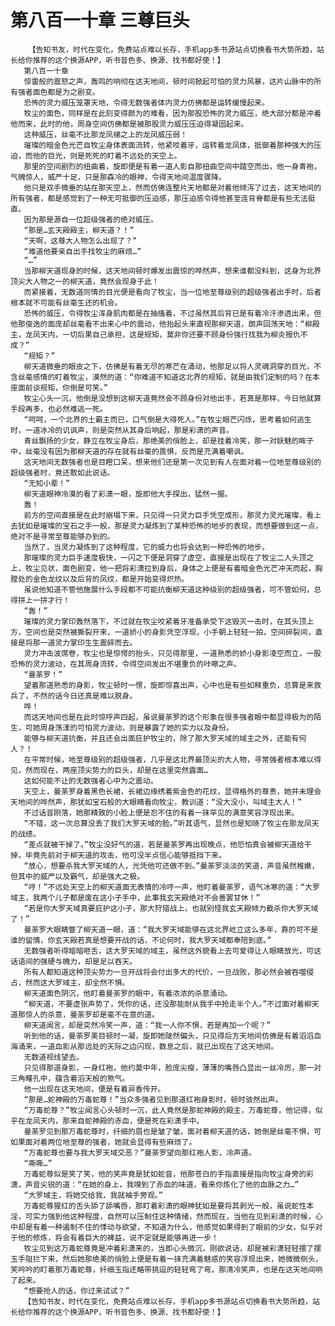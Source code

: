 # 第八百一十章 三尊巨头
        【告知书友，时代在变化，免费站点难以长存，手机app多书源站点切换看书大势所趋，站长给你推荐的这个换源APP，听书音色多、换源、找书都好使！】
       第八百一十章
       惊雷般的震怒之声，轰鸣的响彻在这天地间，顿时间掀起可怕的灵力风暴，这片山脉中的所有强者面色都是为之剧变。
       恐怖的灵力威压笼罩天地，令得无数强者体内灵力仿佛都是运转缓慢起来。
       牧尘的面色，同样是在此刻变得颇为的难看，因为那股恐怖的灵力威压，绝大部分都是冲着他而来，此时的他，周身空间仿佛都是被那股灵力威压压迫得凝固起来。
       这种威压，丝毫不比那龙凤梯之上的龙凤威压弱！
       璀璨的暗金色光芒自牧尘身体表面流转，他紧咬着牙，运转着龙凤体，抵御着那种强大的压迫，而他的目光，则是死死的盯着不远处的天空上。
       那里的空间剧烈的扭曲着，旋即便是有着一道人影自那扭曲空间中踏空而出，他一身青袍，气魄惊人，威严十足，只是那森冷的眼神，令得天地间温度骤降。
       他只是双手微垂的站在那天空上，然而仿佛连整片天地都是对着他倾泻了过去，这天地间的所有强者，都是感觉到了一种无可抵御的压迫感，那压迫感令得他甚至连背脊都是有些无法挺直。
       因为那是源自一位超级强者的绝对威压。
       “那是…玄天殿殿主，柳天道？！”
       “天啊，这尊大人物怎么出现了？”
       “难道他要亲自出手找牧尘的麻烦…”
       “…”
       当那柳天道现身的时候，这天地间顿时爆发出震惊的哗然声，想来谁都没料到，这身为北界顶尖大人物之一的柳天道，竟然会现身于此！
       而紧接着，无数道同情的目光便是看向了牧尘，当一位地至尊级别的超级强者出手时，后者根本就不可能有丝毫生还的机会。
       恐怖的威压，令得牧尘浑身肌肉都是在抽搐着，不过虽然其后背已是有着冷汗渗透出来，但他那俊逸的面庞却丝毫看不出来心中的震动，他抬起头来直视那柳天道，朗声回荡天地：“柳殿主，龙凤天内，一切后果自己承担，这是规矩，莫非你还要不顾身份强行找我为柳炎报仇不成？”
       “规矩？”
       柳天道微垂的眼皮之下，仿佛是有着无尽的寒芒在涌动，他那足以将人灵魂洞穿的目光，不含丝毫感情的盯着牧尘，漠然的道：“你难道不知道这北界的规矩，就是由我们定制的吗？在本座面前谈规矩，你倒是可笑。”
       牧尘心头一沉，他倒是没想到这柳天道竟然会不顾身份对他出手，若真是那样，今日他就算手段再多，也必然难逃一死。
       “呵呵，一个北界的土霸主而已，口气倒是大得死人。”在牧尘眼芒闪烁，思考着如何逃生时，一道冰冷的讥讽声，则是突然从其身后响起，那是彩潇的声音。
       青丝飘扬的少女，静立在牧尘身后，那绝美的俏脸上，却是挂着冷笑，那一对妖魅的眸子中，丝毫没有因为那柳天道的存在就有丝毫的畏惧，反而是充满着嘲讽。
       这天地间无数强者也是目瞪口呆，想来他们还是第一次见到有人在面对着一位地至尊级别的超级强者时，竟还敢如此说话。
       “无知小辈！”
       柳天道眼神冷漠的看了彩潇一眼，旋即他大手探出，猛然一握。
       轰！
       前方的空间直接是在此时崩塌下来，只见得一只灵力巨手凭空成形，那灵力灵光璀璨，看上去犹如是璀璨的宝石之手一般，那是灵力凝炼到了某种恐怖的地步的表现，而想要做到这一点，绝对不是寻常至尊能够办到的。
       当然了，当灵力凝炼到了这种程度，它的威力也将会达到一种恐怖的地步。
       那璀璨的灵力巨手速度极快，一闪之下便是洞穿了虚空，直接是出现在了牧尘二人头顶之上，牧尘见状，面色剧变，他一把将彩潇拉到身后，身体之上便是有着暗金色光芒冲天而起，胸膛处的金色龙纹以及后背的凤纹，都是开始变得炽热。
       虽说他知道不管他施展什么手段都不可能抗衡柳天道这种级别的超级强者，可不管如何，总得拼上一拼才行！
       “轰！”
       璀璨的灵力掌印轰然落下，不过就在牧尘咬紧着牙准备承受下这毁灭一击时，在其头顶上方，空间也是突然被撕裂开来，一道娇小的身影凭空浮现，小手朝上轻轻一拍，空间碎裂间，直接是将那一道灵力掌印生生震碎而去。
       灵力冲击波席卷，牧尘也是惊愕的抬头，只见得那里，一道熟悉的娇小身影凌空而立，一股恐怖的灵力波动，在其周身流转，令得空间发出不堪重负的咔嚓之声。
       “曼荼罗！”
       望着那道熟悉的身影，牧尘顿时一愣，旋即惊喜出声，心中也是有些如释重负，总算是来救兵了，不然的话今日还真是难以脱身。
       哗！
       而这天地间也是在此时惊呼声四起，虽说曼荼罗的这个形象在很多强者眼中都显得极为的陌生，可她周身荡漾的可怕灵力波动，则是暴露了她的实力以及身份。
       能够与柳天道抗衡，并且还会出面庇护牧尘的，除了那大罗天域的域主之外，还能有何人？！
       在平常时候，地至尊级别的超级强者，几乎是这北界最顶尖的大人物，寻常强者根本难以得见，然而现在，两座顶尖势力的巨头，却是在这里突然露面…
       这如何能不让的无数强者心中为之震动。
       天空上，曼荼罗身着黑色长裙，长裙边缘绣着紫金色的花纹，显得格外的尊贵，她并未理会天地间的哗然声，那犹如宝石般的大眼睛看向牧尘，教训道：“没大没小，叫域主大人！”
       不过话音刚落，她那精致的小脸上便是忍不住的有着一抹罕见的满意笑容浮现出来。
       “不错，这一次总算没丢了我们大罗天域的脸。”听其语气，显然也是知晓了牧尘在那龙凤天的战绩。
       “差点就被干掉了。”牧尘没好气的道，若是曼荼罗再出现晚点，他恐怕真会被柳天道给干掉，毕竟先前对于柳天道的攻击，他可没半点信心能够抵挡下来。
       “放心，想要杀我大罗天域的人，光凭他可还做不到。”曼荼罗淡淡的笑道，声音虽然稚嫩，但其中的威严以及霸气，却是强大之极。
       “哼！”不远处天空上的柳天道面无表情的冷哼一声，他盯着曼荼罗，语气冰寒的道：“大罗域主，我两个儿子都是废在这小子手中，此事我玄天殿绝对不会善罢甘休！”
       “若是你大罗天域真要庇护这小子，那大狩猎战上，也就别怪我玄天殿倾力截杀你大罗天域了！”
       曼荼罗大眼睛瞥了柳天道一眼，道：“我大罗天域能够在这北界屹立这么多年，靠的可不是谁的留情，你玄天殿若真是想要开战的话，不论何时，我大罗天域都奉陪到底。”
       无数强者听得暗暗咂舌，这大罗天域的域主，虽然这外貌看上去可爱得让人眼睛放光，可这话语间的强硬与魄力，却是足以吞天。
       所有人都知道这种顶尖势力一旦开战将会付出多大的代价，一旦战败，那必然会被吞噬侵占，然而这大罗域主，却全然不惧。
       柳天道面色阴沉，他盯着曼荼罗的眼中，有着浓浓的杀意涌动。
       “柳天道，不要虚张声势了，凭你的话，还没那能耐从我手中抢走半个人。”不过面对着柳天道那惊人的杀意，曼荼罗却是毫不在意的道。
       柳天道闻言，却是突然冷笑一声，道：“我一人你不惧，若是再加一个呢？”
       听到他的话，曼荼罗美目顿时一凝，旋即她陡然偏头，只见得后方天地间仿佛是有着滔滔血海涌来，一道血影从那远处的天际之边闪现，数息之后，就已出现在了这天地间。
       无数道视线望去。
       只见得那道身影，一身红袍，他约莫中年，脸庞尖瘦，薄薄的嘴唇凸显出一丝冷厉，那一对三角瞳孔中，蕴含着滔天般的煞气。
       他一出现在这天地间，便是有着异香传开。
       “那是…蛇神殿的万毒蛇尊！”当众多强者见到那道红袍身影时，顿时骇然出声。
       “万毒蛇尊？”牧尘闻言心头顿时一沉，此人竟然是那蛇神殿的殿主，万毒蛇尊，他记得，似乎在龙凤天内，那来自蛇神殿的赤血，便是死在彩潇手中。
       曼荼罗见到那万毒蛇尊时，纤细的眉也是皱了皱，面对着柳天道的话，她倒是丝毫不惧，可如果面对着两位地至尊的强者，她就会显得有些麻烦了。
       “万毒蛇尊也要与我大罗天域交恶？”曼荼罗望向那红袍人影，冷声道。
       “嘶嘶…”
       万毒蛇尊似是笑了笑，他的笑声竟是犹如蛇音，他那苍白的手指直接是指向牧尘身旁的彩潇，声音尖锐的道：“在她的身上，我嗅到了赤血的味道，看来你炼化了他的血脉之力…”
       “大罗域主，将她交给我，我就袖手旁观。”
       万毒蛇尊猩红的舌头舔了舔嘴唇，那盯着彩潇的眼神犹如是要将其剥光一般，虽说蛇性本淫，可实力强到他这种程度，自然可以压制住这种情绪，然而现在，当他在见到彩潇的时候，心中却是有着一种遏制不住的悸动与欲望，不知道为什么，他感觉如果得到了眼前的少女，似乎对于他的修炼，将会有着巨大的裨益，说不定就是能够再进一步！
       牧尘见到这万毒蛇尊竟是冲着彩潇来的，当即心头微沉，刚欲说话，却是被彩潇轻轻摆了摆玉手阻拦下来，然后她那绝美的俏脸上便是有着一抹充满着魅惑的笑容浮现出来，她微微侧头，笑吟吟的盯着那万毒蛇尊，纤细玉指还略带挑逗的轻轻弯了弯，那清冷笑声，也是在这天地间响了起来。
       “想要抢人的话，你过来试试？”
       【告知书友，时代在变化，免费站点难以长存，手机app多书源站点切换看书大势所趋，站长给你推荐的这个换源APP，听书音色多、换源、找书都好使！】